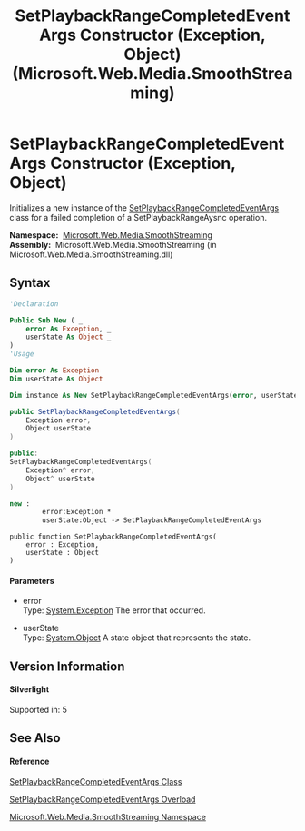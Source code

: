 ﻿---
title: SetPlaybackRangeCompletedEventArgs Constructor (Exception, Object) (Microsoft.Web.Media.SmoothStreaming)
TOCTitle: SetPlaybackRangeCompletedEventArgs Constructor (Exception, Object)
ms:assetid: M:Microsoft.Web.Media.SmoothStreaming.SetPlaybackRangeCompletedEventArgs.#ctor(System.Exception,System.Object)
ms:mtpsurl: https://msdn.microsoft.com/en-us/library/microsoft.web.media.smoothstreaming.setplaybackrangecompletedeventargs.setplaybackrangecompletedeventargs(v=VS.95)
ms:contentKeyID: 46307678
ms.date: 05/31/2012
mtps_version: v=VS.95
dev_langs:
- vb
- csharp
- c++
- fsharp
- jscript
api_location:
- Microsoft.Web.Media.SmoothStreaming.dll
api_name:
- Microsoft.Web.Media.SmoothStreaming.SetPlaybackRangeCompletedEventArgs..ctor
api_type:
- Managed
topic_type:
- apiref
- kbSyntax
product_family_name: VS
ROBOTS: INDEX,FOLLOW
---

# SetPlaybackRangeCompletedEventArgs Constructor (Exception, Object)

Initializes a new instance of the [SetPlaybackRangeCompletedEventArgs](setplaybackrangecompletedeventargs-class-microsoft-web-media-smoothstreaming.md) class for a failed completion of a SetPlaybackRangeAysnc operation.

**Namespace:**  [Microsoft.Web.Media.SmoothStreaming](microsoft-web-media-smoothstreaming-namespace_1.md)  
**Assembly:**  Microsoft.Web.Media.SmoothStreaming (in Microsoft.Web.Media.SmoothStreaming.dll)

## Syntax

``` vb
'Declaration

Public Sub New ( _
    error As Exception, _
    userState As Object _
)
'Usage

Dim error As Exception
Dim userState As Object

Dim instance As New SetPlaybackRangeCompletedEventArgs(error, userState)
```

``` csharp
public SetPlaybackRangeCompletedEventArgs(
    Exception error,
    Object userState
)
```

``` c++
public:
SetPlaybackRangeCompletedEventArgs(
    Exception^ error, 
    Object^ userState
)
```

``` fsharp
new : 
        error:Exception * 
        userState:Object -> SetPlaybackRangeCompletedEventArgs
```

``` jscript
public function SetPlaybackRangeCompletedEventArgs(
    error : Exception, 
    userState : Object
)
```

#### Parameters

  - error  
    Type: [System.Exception](https://msdn.microsoft.com/en-us/library/c18k6c59\(v=vs.95\))  
    The error that occurred.

<!-- end list -->

  - userState  
    Type: [System.Object](https://msdn.microsoft.com/en-us/library/e5kfa45b\(v=vs.95\))  
    A state object that represents the state.

## Version Information

#### Silverlight

Supported in: 5  

## See Also

#### Reference

[SetPlaybackRangeCompletedEventArgs Class](setplaybackrangecompletedeventargs-class-microsoft-web-media-smoothstreaming.md)

[SetPlaybackRangeCompletedEventArgs Overload](setplaybackrangecompletedeventargs-constructor-microsoft-web-media-smoothstreaming.md)

[Microsoft.Web.Media.SmoothStreaming Namespace](microsoft-web-media-smoothstreaming-namespace_1.md)

